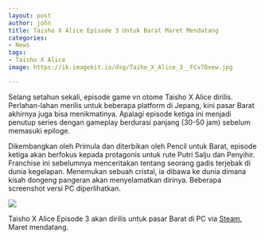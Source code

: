 ```yaml
---
layout: post
author: john
title: Taisho X Alice Episode 3 Untuk Barat Maret Mendatang
categories:
- News
tags:
- Taisho X Alice
image: https://ik.imagekit.io/dsg/Taiho_X_Alice_3__FCv7Bxew.jpg

---
```

Selang setahun sekali, episode game vn otome Taisho X Alice dirilis. Perlahan-lahan merilis untuk beberapa platform di Jepang, kini pasar Barat akhirnya juga bisa menikmatinya. Apalagi episode ketiga ini menjadi penutup series dengan gameplay berdurasi panjang (30-50 jam) sebelum memasuki epiloge.

Dikembangkan oleh Primula dan diterbikan oleh Pencil untuk Barat, episode ketiga akan berfokus kepada protagonis untuk rute Putri Salju dan Penyihir. Franchise ini sebelumnya menceritakan tentang seorang gadis terjebak di dunia kegelapan. Menemukan sebuah cristal, ia dibawa ke dunia dimana kisah dongeng pangeran akan menyelamatkan dirinya. Beberapa screenshot versi PC diperlihatkan.

![](https://ik.imagekit.io/dsg/Taisho_X_Alice_3_Steam_SS_vONev06Xb.jpg)

Taisho X Alice Episode 3 akan dirilis untuk pasar Barat di PC via [Steam](https://store.steampowered.com/app/1515890/TAISHO_x_ALICE_episode_3/), Maret mendatang.